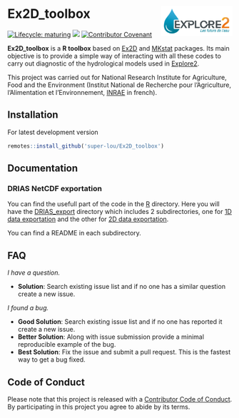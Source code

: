 # Ex2D_toolbox [<img src="resources/LogoExplore2.png" align="right" width=160 alt=""/>](https://professionnels.ofb.fr/fr/node/1244)

<!-- badges: start -->
[![Lifecycle: maturing](https://img.shields.io/badge/lifecycle-maturing-blue.svg)](https://lifecycle.r-lib.org/articles/stages.html)
![](https://img.shields.io/github/last-commit/super-lou/Ex2D_toolbox)
[![Contributor Covenant](https://img.shields.io/badge/Contributor%20Covenant-2.1-4baaaa.svg)](code_of_conduct.md) 
<!-- badges: end -->

**Ex2D_toolbox** is a **R toolbox** based on [Ex2D](https://github.com/super-lou/Ex2D) and [MKstat](https://github.com/super-lou/MKstat) packages. Its main objective is to provide a simple way of interacting with all these codes to carry out diagnostic of the hydrological models used in [Explore2](https://professionnels.ofb.fr/fr/node/1244).

This project was carried out for National Research Institute for Agriculture, Food and the Environment (Institut National de Recherche pour l’Agriculture, l’Alimentation et l’Environnement, [INRAE](https://agriculture.gouv.fr/inrae-linstitut-national-de-recherche-pour-lagriculture-lalimentation-et-lenvironnement) in french).

## Installation

For latest development version

``` r
remotes::install_github('super-lou/Ex2D_toolbox')
```

## Documentation
### DRIAS NetCDF exportation
You can find the usefull part of the code in the [R](https://github.com/super-lou/Ex2D_toolbox/tree/main/R) directory. Here you will have the [DRIAS_export](https://github.com/super-lou/Ex2D_toolbox/tree/main/R/DRIAS_export) directory which includes 2 subdirectories, one for [1D data exportation](https://github.com/super-lou/Ex2D_toolbox/tree/main/R/DRIAS_export/DRIAS_export_1D) and the other for [2D data exportation](https://github.com/super-lou/Ex2D_toolbox/tree/main/R/DRIAS_export/DRIAS_export_2D).

You can find a README in each subdirectory.

## FAQ

*I have a question.*

-   **Solution**: Search existing issue list and if no one has a similar question create a new issue.

*I found a bug.*

-   **Good Solution**: Search existing issue list and if no one has reported it create a new issue.
-   **Better Solution**: Along with issue submission provide a minimal reproducible example of the bug.
-   **Best Solution**: Fix the issue and submit a pull request. This is the fastest way to get a bug fixed.


## Code of Conduct

Please note that this project is released with a [Contributor Code of Conduct](CODE_OF_CONDUCT.md). By participating in this project you agree to abide by its terms.
